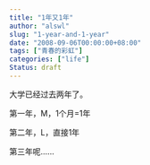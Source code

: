 ```yaml
---
title: "1年又1年"
author: "alswl"
slug: "1-year-and-1-year"
date: "2008-09-06T00:00:00+08:00"
tags: ["青春的彩虹"]
categories: ["life"]
Status: draft
---
```


大学已经过去两年了。

第一年，M，1个月=1年

第二年，L，直接1年

第三年呢......

